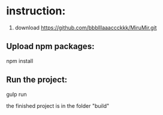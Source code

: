 ﻿# instruction:

1) download https://github.com/bbblllaaaccckkk/MiruMir.git

## Upload npm packages:

npm install

## Run the project:

gulp run

the finished project is in the folder "build"





